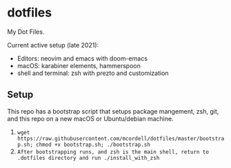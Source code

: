 dotfiles
========

My Dot Files.

Current active setup (late 2021):

- Editors: neovim and emacs with doom-emacs
- macOS: karabiner elements, hammerspoon
- shell and terminal: zsh with prezto and customization

## Setup

This repo has a bootstrap script that setups package mangement, zsh, git,
and this repo on a new macOS or Ubuntu/debian machine.

1. `wget https://raw.githubusercontent.com/mcordell/dotfiles/master/bootstrap.sh;
chmod +x bootstrap.sh; ./bootstrap.sh`
2. `After bootstrapping runs, and zsh is the main shell, return to .dotfiles
directory and run ./install_with_zsh`
